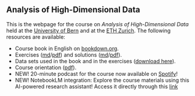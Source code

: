 ## Analysis of High-Dimensional Data

This is the webpage for the course
on *Analysis of High-Dimensional Data* held at the [University of Bern](https://www.imsv.unibe.ch/wbp) and at the [ETH Zurich](https://math.ethz.ch/sfs/education/advanced-studies.html). The following resources are available:

* Course book in English on [bookdown.org](https://bookdown.org/staedler_n/highdimstats/). 
* Exercises ([md](https://github.com/staedlern/highdim_stats/blob/main/_exercises_only.md)/[pdf](https://github.com/staedlern/highdim_stats/blob/main/_exercises_only.pdf)) and solutions ([md](https://github.com/staedlern/highdim_stats/blob/main/_exercises_and_solutions.md)/[pdf](https://github.com/staedlern/highdim_stats/blob/main/_exercises_and_solutions.pdf)).
* Data sets used in the book and in the exercises ([download here](https://github.com/staedlern/highdim_stats/tree/main/data)).
* Course orientation ([pdf](https://github.com/staedlern/highdim_stats/blob/main/_slides/kursaufteilung.pdf)).
* NEW! 20-minute podcast for the course now available on [Spotify](https://open.spotify.com/episode/2s3C7f7o5ZCZeUz7kEPWCG)!
* NEW! NotebookLM integration: Explore the course materials using this AI-powered research assistant! Access it directly through this [link](https://notebooklm.google.com/notebook/5738a238-7735-443a-9522-8051ccb69be0)


